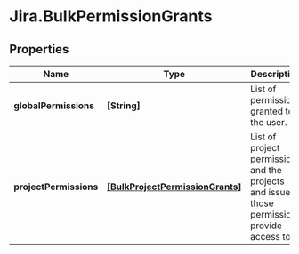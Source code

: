 # Jira.BulkPermissionGrants

## Properties

Name | Type | Description | Notes
------------ | ------------- | ------------- | -------------
**globalPermissions** | **[String]** | List of permissions granted to the user. | 
**projectPermissions** | [**[BulkProjectPermissionGrants]**](BulkProjectPermissionGrants.md) | List of project permissions and the projects and issues those permissions provide access to. | 



